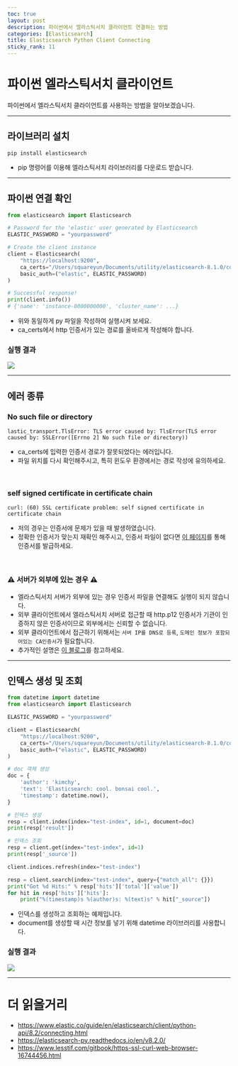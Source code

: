 ```yaml
---
toc: true
layout: post
description: 파이썬에서 엘라스틱서치 클라이언트 연결하는 방법
categories: [Elasticsearch]
title: Elasticsearch Python Client Connecting
sticky_rank: 11
---
```


# 파이썬 엘라스틱서치 클라이언트

파이썬에서 엘라스틱서치 클라이언트를 사용하는 방법을 알아보겠습니다.

---

## 라이브러리 설치

```shell
pip install elasticsearch
```

- pip 명령어를 이용해 엘라스틱서치 라이브러리를 다운로드 받습니다.

---

## 파이썬 연결 확인

```python
from elasticsearch import Elasticsearch

# Password for the 'elastic' user generated by Elasticsearch
ELASTIC_PASSWORD = "yourpassword"

# Create the client instance
client = Elasticsearch(
    "https://localhost:9200",
    ca_certs="/Users/squareyun/Documents/utility/elasticsearch-8.1.0/config/certs/http_ca.crt",
    basic_auth=("elastic", ELASTIC_PASSWORD)
)

# Successful response!
print(client.info())
# {'name': 'instance-0000000000', 'cluster_name': ...}
```

- 위와 동일하게 py 파일을 작성하여 실행시켜 보세요.
- ca_certs에서 http 인증서가 있는 경로를 올바르게 작성해야 합니다.

### 실행 결과

![]({{site.baseurl}}/images/elasticsearch-python/done.png)

---

## 에러 종류

### No such file or directory

```
lastic_transport.TlsError: TLS error caused by: TlsError(TLS error caused by: SSLError([Errno 2] No such file or directory))
```

- ca_certs에 입력한 인증서 경로가 잘못되었다는 에러입니다.
- 파일 위치를 다시 확인해주시고, 특히 윈도우 환경에서는 경로 작성에 유의하세요.

<br/>

### self signed certificate in certificate chain

```
curl: (60) SSL certificate problem: self signed certificate in certificate chain
```

- 저의 경우는 인증서에 문제가 있을 때 발생하였습니다.
- 정확한 인증서가 맞는지 재확인 해주시고, 인증서 파일이 없다면 [이 페이지](https://www.lesstif.com/gitbook/https-ssl-curl-web-browser-16744456.html)를 통해 인증서를 발급하세요.

<br/>

### ⚠️ 서버가 외부에 있는 경우 ⚠️

- 엘라스틱서치 서버가 외부에 있는 경우 인증서 파일을 연결해도 실행이 되지 않습니다. 
- 외부 클라이언트에서 엘라스틱서치 서버로 접근할 때 http.p12 인증서가 기관이 인증하지 않은 인증서이므로 외부에서는 신뢰할 수 없습니다.
- 외부 클라이언트에서 접근하기 위해서는 `서버 IP를 DNS로 등록`, `도메인 정보가 포함되어있는 CA인증서`가 필요합니다.
- 추가적인 설명은 [이 블로그](https://acdongpgm.tistory.com/263)를 참고하세요.

---

## 인덱스 생성 및 조회

```python
from datetime import datetime
from elasticsearch import Elasticsearch

ELASTIC_PASSWORD = "yourpassword"

client = Elasticsearch(
    "https://localhost:9200",
    ca_certs="/Users/squareyun/Documents/utility/elasticsearch-8.1.0/config/certs/http_ca.crt",
    basic_auth=("elastic", ELASTIC_PASSWORD)
)

# doc 객체 생성
doc = {
    'author': 'kimchy',
    'text': 'Elasticsearch: cool. bonsai cool.',
    'timestamp': datetime.now(),
}

# 인덱스 생성
resp = client.index(index="test-index", id=1, document=doc)
print(resp['result'])

# 인덱스 조회
resp = client.get(index="test-index", id=1)
print(resp['_source'])

client.indices.refresh(index="test-index")

resp = client.search(index="test-index", query={"match_all": {}})
print("Got %d Hits:" % resp['hits']['total']['value'])
for hit in resp['hits']['hits']:
    print("%(timestamp)s %(author)s: %(text)s" % hit["_source"])
```

- 인덱스를 생성하고 조회하는 예제입니다.
- document를 생성할 때 시간 정보를 넣기 위해 datetime 라이브러리를 사용합니다.

### 실행 결과

![]({{site.baseurl}}/images/elasticsearch-python/done2.png)

---

# 더 읽을거리
- https://www.elastic.co/guide/en/elasticsearch/client/python-api/8.2/connecting.html
- https://elasticsearch-py.readthedocs.io/en/v8.2.0/
- https://www.lesstif.com/gitbook/https-ssl-curl-web-browser-16744456.html